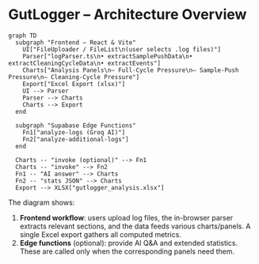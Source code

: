 # GutLogger – Architecture Overview

```mermaid
graph TD
  subgraph "Frontend – React & Vite"
    UI["FileUploader / FileList\n(user selects .log files)"]
    Parser["logParser.ts\n• extractSamplePushData\n• extractCleaningCycleData\n• extractEvents"]
    Charts["Analysis Panels\n— Full-Cycle Pressure\n— Sample-Push Pressure\n— Cleaning-Cycle Pressure"]
    Export["Excel Export (xlsx)"]
    UI --> Parser
    Parser --> Charts
    Charts --> Export
  end

  subgraph "Supabase Edge Functions"
    Fn1["analyze-logs (Groq AI)"]
    Fn2["analyze-additional-logs"]
  end

  Charts -- "invoke (optional)" --> Fn1
  Charts -- "invoke" --> Fn2
  Fn1 -- "AI answer" --> Charts
  Fn2 -- "stats JSON" --> Charts
  Export --> XLSX["gutlogger_analysis.xlsx"]
```

The diagram shows:

1. **Frontend workflow**: users upload log files, the in-browser parser extracts relevant sections, and the data feeds various charts/panels. A single Excel export gathers all computed metrics.
2. **Edge functions** (optional): provide AI Q&A and extended statistics. These are called only when the corresponding panels need them. 